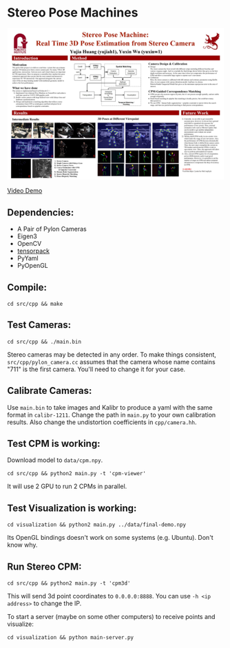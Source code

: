 # Stereo Pose Machines

![demo](./demo/poster.jpg)

[Video Demo](tbd)

## Dependencies:
+ A Pair of Pylon Cameras
+ Eigen3
+ OpenCV
+ [tensorpack](https://github.com/ppwwyyxx/tensorpack)
+ PyYaml
+ PyOpenGL

## Compile:
```
cd src/cpp && make
```

## Test Cameras:
```
cd src/cpp && ./main.bin
```
Stereo cameras may be detected in any order. To make things consistent, `src/cpp/pylon_camera.cc`
assumes that the camera whose name contains "711" is the first camera. You'll need to change it
for your case.

## Calibrate Cameras:
Use `main.bin` to take images and Kalibr to produce a yaml with the same format in `calibr-1211`.
Change the path in `main.py` to your own calibration results. Also change the undistortion
coefficients in `cpp/camera.hh`.

## Test CPM is working:
Download model to `data/cpm.npy`.
```
cd src/cpp && python2 main.py -t 'cpm-viewer'
```
It will use 2 GPU to run 2 CPMs in parallel.

## Test Visualization is working:
```
cd visualization && python2 main.py ../data/final-demo.npy
```
Its OpenGL bindings doesn't work on some systems (e.g. Ubuntu). Don't know why.

## Run Stereo CPM:
```
cd src/cpp && python2 main.py -t 'cpm3d'
```
This will send 3d point coordinates to `0.0.0.0:8888`. You can use `-h <ip address>` to change the IP.

To start a server (maybe on some other computers) to receive points and visualize:
```
cd visualization && python main-server.py
```
